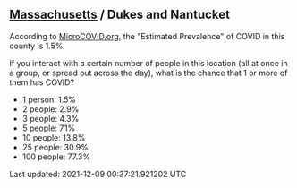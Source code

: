 
## [Massachusetts](/united-states/massachusetts) / Dukes and Nantucket

According to [MicroCOVID.org](http://microcovid.org),
the "Estimated Prevalence" of COVID in this county is 1.5%

If you interact with a certain number of people in this location
(all at once in a group, or spread out across the day), what is the chance that
1 or more of them has COVID?

- 1 person: 1.5%
- 2 people: 2.9%
- 3 people: 4.3%
- 5 people: 7.1%
- 10 people: 13.8%
- 25 people: 30.9%
- 100 people: 77.3%

Last updated: 2021-12-09 00:37:21.921202 UTC
